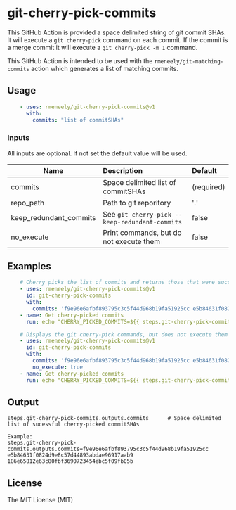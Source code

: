 # git-cherry-pick-commits
This GitHub Action is provided a space delimited string of git commit SHAs. It will execute a `git cherry-pick` command on each commit. If the commit is a merge commit it will execute a `git cherry-pick -m 1` command.

This GitHub Action is intended to be used with the `rmeneely/git-matching-commits` action which generates a list of matching commits.


## Usage
```yaml
    - uses: rmeneely/git-cherry-pick-commits@v1
      with:
        commits: "list of commitSHAs"
```

### Inputs
All inputs are optional. If not set the default value will be used.

| Name                   | Description                                 | Default              |
| ---------------------- |:------------------------------------------- | :------------------------------------------- |
| commits                | Space delimited list of commitSHAs  | (required) |
| repo_path              | Path to git reporitory    | '.' |
| keep_redundant_commits | See `git cherry-pick --keep-redundant-commits` | false |
| no_execute | Print commands, but do not execute them | false |

## Examples
```yaml
    # Cherry picks the list of commits and returns those that were successful
    - uses: rmeneely/git-cherry-pick-commits@v1
      id: git-cherry-pick-commits
      with:
        commits: 'f9e96e6afbf893795c3c5f44d968b19fa51925cc e5b84631f0824d9e8c57d44893abdae96917aab9 186e65812e63c80fbf3690723454ebc5f09fb05b'
    - name: Get cherry-picked commits
      run: echo "CHERRY_PICKED_COMMITS=${{ steps.git-cherry-pick-commits.outputs.commits }}" >> $GITHUB_ENV
```

```yaml
    # Displays the git cherry-pick commands, but does not execute them
    - uses: rmeneely/git-cherry-pick-commits@v1
      id: git-cherry-pick-commits
      with:
        commits: 'f9e96e6afbf893795c3c5f44d968b19fa51925cc e5b84631f0824d9e8c57d44893abdae96917aab9 186e65812e63c80fbf3690723454ebc5f09fb05b'
        no_execute: true
    - name: Get cherry-picked commits
      run: echo "CHERRY_PICKED_COMMITS=${{ steps.git-cherry-pick-commits.outputs.commits }}" >> $GITHUB_ENV
```

## Output
```shell
steps.git-cherry-pick-commits.outputs.commits      # Space delimited list of sucessful cherry-picked commitSHAs

Example:
steps.git-cherry-pick-commits.outputs.commits=f9e96e6afbf893795c3c5f44d968b19fa51925cc e5b84631f0824d9e8c57d44893abdae96917aab9 186e65812e63c80fbf3690723454ebc5f09fb05b
```

## License
The MIT License (MIT)

